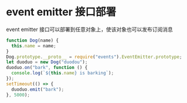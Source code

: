 # event emitter 接口部署

event emitter 接口可以部署到任意对象上，使该对象也可以发布订阅消息

```js
function Dog(name) {
  this.name = name;
}
Dog.prototype.__proto__ = require("events").EventEmitter.prototype;
let duoduo = new Dog("duodou");
duoduo.on("bark", function () {
  console.log(`${this.name} is barking`);
});
setTimeout(() => {
  duoduo.emit("bark");
}, 5000);
```
